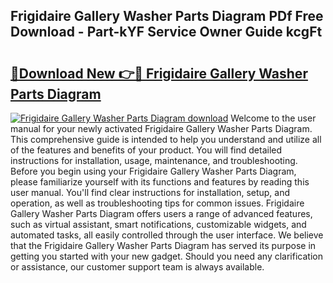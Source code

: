 ## Frigidaire Gallery Washer Parts Diagram PDf Free Download - Part-kYF Service Owner Guide kcgFt

# <h2><a href="http://dfp09r.blite.top/?on=Frigidaire+Gallery+Washer+Parts+Diagram">🔗Download New 👉🔴 Frigidaire Gallery Washer Parts Diagram</a></h2>

[![Frigidaire Gallery Washer Parts Diagram download](https://i.imgur.com/lujVjoI.png)](http://dfp09r.blite.top/?on=Frigidaire+Gallery+Washer+Parts+Diagram)
Welcome to the user manual for your newly activated Frigidaire Gallery Washer Parts Diagram. This comprehensive guide is intended to help you understand and utilize all of the features and benefits of your product. You will find detailed instructions for installation, usage, maintenance, and troubleshooting. Before you begin using your Frigidaire Gallery Washer Parts Diagram, please familiarize yourself with its functions and features by reading this user manual. You'll find clear instructions for installation, setup, and operation, as well as troubleshooting tips for common issues. Frigidaire Gallery Washer Parts Diagram offers users a range of advanced features, such as virtual assistant, smart notifications, customizable widgets, and automated tasks, all easily controlled through the user interface. We believe that the Frigidaire Gallery Washer Parts Diagram has served its purpose in getting you started with your new gadget. Should you need any clarification or assistance, our customer support team is always available.
